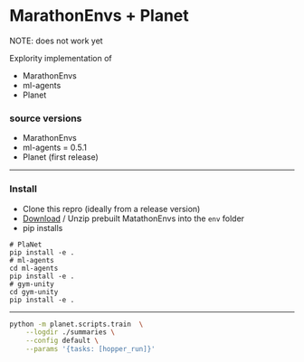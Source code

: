 # MarathonEnvs + Planet

NOTE: does not work yet

Explority implementation of
* MarathonEnvs
* ml-agents
* Planet


### source versions
* MarathonEnvs
* ml-agents = 0.5.1
* Planet (first release)

-----
### Install
* Clone this repro (ideally from a release version)
* [Download](https://github.com/Sohojoe/MarathonEnvsBaselines/releases/tag/v1.0.0) / Unzip prebuilt MatathonEnvs into the `env` folder
* pip installs
```
# PlaNet
pip install -e .
# ml-agents
cd ml-agents
pip install -e .
# gym-unity
cd gym-unity
pip install -e .

```
-----

```sh
python -m planet.scripts.train  \
    --logdir ./summaries \
    --config default \
    --params '{tasks: [hopper_run]}'
```